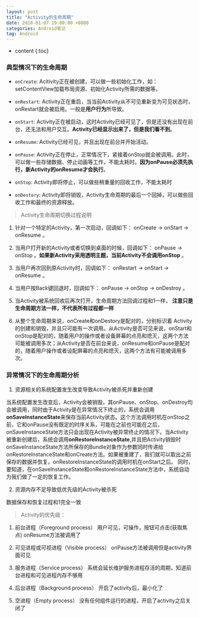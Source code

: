 ```yaml
---
layout: post
title: "Activity的生命周期"
date: 2018-01-07 19:00:00 +0800 
categories: Android笔记
tag: Android
---
```

* content
{:toc}

### 典型情况下的生命周期 ###

- `onCreate`: Acitivity正在被创建，可以做一些初始化工作，如：setContentView加载布局资源、初始化Activity所需的数据等。

- `onRestart`: Activity正在重启，当当前Activity从不可见重新变为可见状态时，onRestart就会被启用。一般是**用户行为**所导致。

- `onStart`: Activity正在被启动，这时Activity已经可见了，但是还没有出现在前台，还无法和用户交互。**Activity已经显示出来了，但是我们看不到**。

- `onResume`: Activity已经可见，并且出现在前台并开始活动。

- `onPause`: Activity正在停止，正常情况下，紧接着onStop就会被调用。此时，可以做一些存储数据、停止动画等工作，不能太耗时。**因为onPause必须先执行，新Activity的onResume才会执行**。

- `onStop`: Activity即将停止，可以做些稍重量的回收工作，不能太耗时

- `onDestory`: Activity即将销毁，Activity生命周期的最后一个回掉，可以做些回收工作和最终的资源释放。

>Activity生命周期切换过程说明

1. 针对一个特定的Activity，第一次启动，回调如下：
	onCreate → onStart → onResume 。

2. 当用户打开新的Activity或者切换到桌面的时候，回调如下：
	onPause → onStop 。**如果新Activity采用透明主题，当前Activity不会调用onStop** 。

3. 当用户再次回到原Activity时，回调如下：
	onRestart → onStart → onResume 。

4. 当用户按Back键回退时，回调如下：
	onPause → onStop → onDestroy 。

5. 当Activity被系统回收后再次打开，生命周期方法回调过程和1一样，	**注意只是生命周期方法一样，不代表所有过程都一样**

6. 从整个生命周期来说，onCreate和onDestory是配对的，分别标识着	Activity的创建和销毁，并且只可能有一次调用。从Activity是否可见来说，onStart和onStop是配对的，随着用户的操作或者设备屏幕的点亮和熄灭，这两个方法可能被调用多次；从Activity是否在前台来说，onResume和onPause是配对的，随着用户操作或者设配屏幕的点亮和熄灭，这两个方法有可能被调用多次。

### 异常情况下的生命周期分析 ###

1. 资源相关的系统配置发生改变导致Activity被杀死并重新创建

当系统配置发生改变后，Activity会被销毁，其onPause、onStop、onDestroy均会被调用，同时由于Activity是在异常情况下终止的，系统会调用**onSaveInstanceState**来保存当前Activity状态。这个方法调用时机在onStop之前，它和onPause没有既定的时序关系，可能在之前也可能在之后，onSaveInstanceState方法只会出现在Activity被异常终止的情况下。当Activity被重新创建后，系统会调用**onRestoreInstanceState**,并且把Activity销毁时onSaveInstanceState方法所保存的Bundle对象作为参数同时传递给onRestoreInstanceState和onCreate方法。如果被重建了，我们就可以取出之前保存的数据并恢复。onRestoreInstanceState的调用时机在onStart之后。
同时，要知道，在onSaveInstanceState和onRestoreInstanceState方法中，系统自动为我们做了一定的恢复工作。

2. 资源内存不足导致低优先级的Activity被杀死

数据保存和恢复过程和1完全一致

> Activity的优先级：

1. 前台进程（Foreground process）
用户可见，可操作，按钮可点击(获取焦点) onResume方法被调用了

2. 可见进程或可视进程（Visible process）
onPause方法被调用但是activity界面可见

3. 服务进程（Service process）
系统会延长维护服务进程存活的周期，知道前台进程和可见进程内存不够用

4. 后台进程（Background process）
开启了activity后，最小化了

5. 空进程（Empty process）
没有任何组件运行的进程，开启了activity之后关闭了
